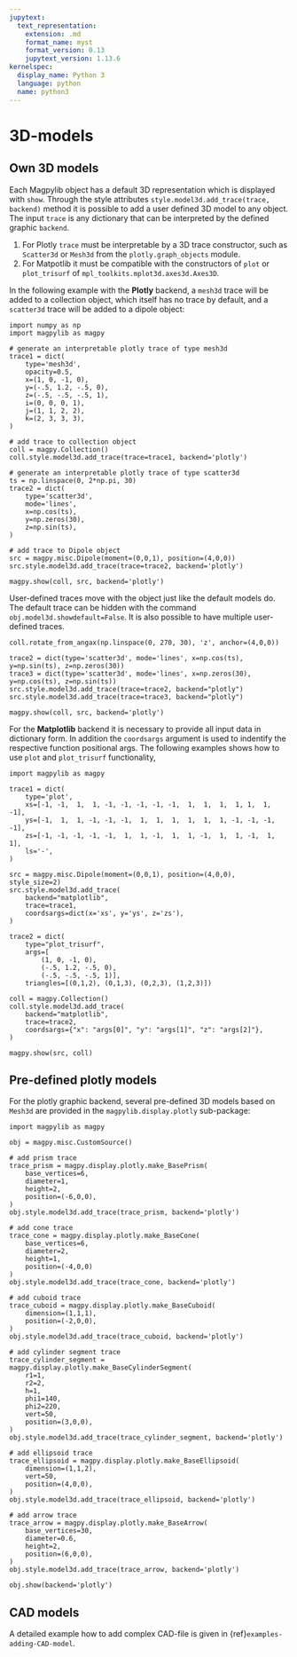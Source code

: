 ```yaml
---
jupytext:
  text_representation:
    extension: .md
    format_name: myst
    format_version: 0.13
    jupytext_version: 1.13.6
kernelspec:
  display_name: Python 3
  language: python
  name: python3
---
```


# 3D-models

## Own 3D models

Each Magpylib object has a default 3D representation which is displayed with `show`. Through the style attributes `style.model3d.add_trace(trace, backend)` method it is possible to add a user defined 3D model to any object. The input `trace` is any dictionary that can be interpreted by the defined graphic `backend`.

1. For Plotly `trace` must be interpretable by a 3D trace constructor, such as `Scatter3d` or `Mesh3d` from the `plotly.graph_objects` module.
2. For Matpotlib it must be compatible with the constructors of `plot` or `plot_trisurf` of `mpl_toolkits.mplot3d.axes3d.Axes3D`.

In the following example with the **Plotly** backend, a `mesh3d` trace will be added to a collection object, which itself has no trace by default, and a `scatter3d` trace will be added to a dipole object:

```{code-cell} ipython3
import numpy as np
import magpylib as magpy

# generate an interpretable plotly trace of type mesh3d
trace1 = dict(
    type='mesh3d',
    opacity=0.5,
    x=(1, 0, -1, 0),
    y=(-.5, 1.2, -.5, 0),
    z=(-.5, -.5, -.5, 1),
    i=(0, 0, 0, 1),
    j=(1, 1, 2, 2),
    k=(2, 3, 3, 3),
)

# add trace to collection object
coll = magpy.Collection()
coll.style.model3d.add_trace(trace=trace1, backend='plotly')

# generate an interpretable plotly trace of type scatter3d
ts = np.linspace(0, 2*np.pi, 30)
trace2 = dict(
    type='scatter3d',
    mode='lines',
    x=np.cos(ts),
    y=np.zeros(30),
    z=np.sin(ts),
)

# add trace to Dipole object
src = magpy.misc.Dipole(moment=(0,0,1), position=(4,0,0))
src.style.model3d.add_trace(trace=trace2, backend='plotly')

magpy.show(coll, src, backend='plotly')
```

User-defined traces move with the object just like the default models do. The default trace can be hidden with the command `obj.model3d.showdefault=False`. It is also possible to have multiple user-defined traces.

```{code-cell} ipython3
coll.rotate_from_angax(np.linspace(0, 270, 30), 'z', anchor=(4,0,0))

trace2 = dict(type='scatter3d', mode='lines', x=np.cos(ts), y=np.sin(ts), z=np.zeros(30))
trace3 = dict(type='scatter3d', mode='lines', x=np.zeros(30), y=np.cos(ts), z=np.sin(ts))
src.style.model3d.add_trace(trace=trace2, backend="plotly")
src.style.model3d.add_trace(trace=trace3, backend="plotly")

magpy.show(coll, src, backend='plotly')
```

For the **Matplotlib** backend it is necessary to provide all input data in dictionary form. In addition the `coordsargs` argument is used to indentify the respective function positional args. The following examples shows how to use `plot` and `plot_trisurf` functionality,

```{code-cell} ipython3
import magpylib as magpy

trace1 = dict(
    type='plot',
    xs=[-1, -1,  1,  1, -1, -1, -1, -1, -1,  1,  1,  1,  1, 1,  1, -1],
    ys=[-1,  1,  1, -1, -1, -1,  1,  1,  1,  1,  1,  1, -1, -1, -1, -1],
    zs=[-1, -1, -1, -1, -1,  1,  1, -1,  1,  1, -1,  1,  1, -1,  1,  1],
    ls='-',
)

src = magpy.misc.Dipole(moment=(0,0,1), position=(4,0,0), style_size=2)
src.style.model3d.add_trace(
    backend="matplotlib",
    trace=trace1,
    coordsargs=dict(x='xs', y='ys', z='zs'),
)

trace2 = dict(
    type="plot_trisurf",
    args=[
        (1, 0, -1, 0),
        (-.5, 1.2, -.5, 0),
        (-.5, -.5, -.5, 1)],
    triangles=[(0,1,2), (0,1,3), (0,2,3), (1,2,3)])

coll = magpy.Collection()
coll.style.model3d.add_trace(
    backend="matplotlib",
    trace=trace2,
    coordsargs={"x": "args[0]", "y": "args[1]", "z": "args[2]"},
)

magpy.show(src, coll)
```

## Pre-defined plotly models

For the plotly graphic backend, several pre-defined 3D models based on `Mesh3d` are provided in the `magpylib.display.plotly` sub-package:

```{code-cell} ipython3
import magpylib as magpy

obj = magpy.misc.CustomSource()

# add prism trace
trace_prism = magpy.display.plotly.make_BasePrism(
    base_vertices=6,
    diameter=1,
    height=2,
    position=(-6,0,0),
)
obj.style.model3d.add_trace(trace_prism, backend='plotly')

# add cone trace
trace_cone = magpy.display.plotly.make_BaseCone(
    base_vertices=6,
    diameter=2,
    height=1,
    position=(-4,0,0)
)
obj.style.model3d.add_trace(trace_cone, backend='plotly')

# add cuboid trace
trace_cuboid = magpy.display.plotly.make_BaseCuboid(
    dimension=(1,1,1),
    position=(-2,0,0),
)
obj.style.model3d.add_trace(trace_cuboid, backend='plotly')

# add cylinder segment trace
trace_cylinder_segment = magpy.display.plotly.make_BaseCylinderSegment(
    r1=1,
    r2=2,
    h=1,
    phi1=140,
    phi2=220,
    vert=50,
    position=(3,0,0),
)
obj.style.model3d.add_trace(trace_cylinder_segment, backend='plotly')

# add ellipsoid trace
trace_ellipsoid = magpy.display.plotly.make_BaseEllipsoid(
    dimension=(1,1,2),
    vert=50,
    position=(4,0,0),
)
obj.style.model3d.add_trace(trace_ellipsoid, backend='plotly')

# add arrow trace
trace_arrow = magpy.display.plotly.make_BaseArrow(
    base_vertices=30,
    diameter=0.6,
    height=2,
    position=(6,0,0),
)
obj.style.model3d.add_trace(trace_arrow, backend='plotly')

obj.show(backend='plotly')
```

## CAD models

A detailed example how to add complex CAD-file is given in {ref}`examples-adding-CAD-model`.
